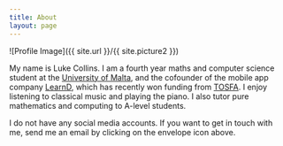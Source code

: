 ```yaml
---
title: About
layout: page
---
```

![Profile Image]({{ site.url }}/{{ site.picture2 }})

<p>
	My name is Luke Collins. I am a fourth year maths and computer science student at the <a href="https://um.edu.mt/" target="_blank">University of Malta</a>, and the cofounder of the mobile app company <a href="https://learnd.com.mt/" target="_blank">LearnD</a>, which has recently won funding from <a href="http://takeoff.org.mt/2018/07/takeoff-seed-fund-awards-provide-support-to-take-seven-ventures-forward/" target="_blank">TOSFA</a>. I enjoy listening to classical music and playing the piano. I also tutor pure mathematics and computing to A-level students. 
</p>

<p>
	I do not have any social media accounts. If you want to get in touch with me, send me an email by clicking on the envelope icon above.
</p>

